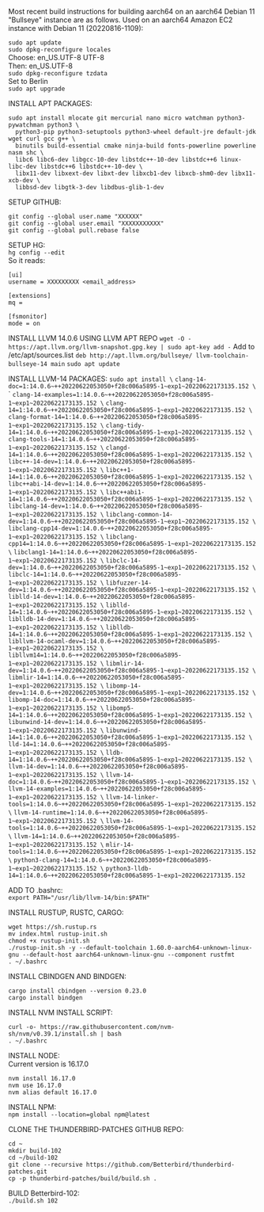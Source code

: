 Most recent build instructions for building aarch64 on an aarch64 Debian 11 "Bullseye" instance are as follows.
Used on an aarch64 Amazon EC2 instance with Debian 11 (20220816-1109):

`sudo apt update`<br>
`sudo dpkg-reconfigure locales`<br>
Choose: en_US.UTF-8 UTF-8<br>
Then: en_US.UTF-8<br>
`sudo dpkg-reconfigure tzdata`<br>
Set to Berlin<br>
`sudo apt upgrade`

INSTALL APT PACKAGES:
```
sudo apt install mlocate git mercurial nano micro watchman python3-pywatchman python3 \
  python3-pip python3-setuptools python3-wheel default-jre default-jdk wget curl gcc g++ \
  binutils build-essential cmake ninja-build fonts-powerline powerline nasm shc \
  libc6 libc6-dev libgcc-10-dev libstdc++-10-dev libstdc++6 linux-libc-dev libstdc++6 libstdc++-10-dev \
  libx11-dev libxext-dev libxt-dev libxcb1-dev libxcb-shm0-dev libx11-xcb-dev \
  libbsd-dev libgtk-3-dev libdbus-glib-1-dev
```

SETUP GITHUB:
```
git config --global user.name "XXXXXX"
git config --global user.email "XXXXXXXXXXX"
git config --global pull.rebase false
```

SETUP HG:<br>
`hg config --edit`<br>
So it reads:
```
[ui]
username = XXXXXXXXX <email_address>

[extensions]
mq =

[fsmonitor]
mode = on
```

INSTALL LLVM 14.0.6 USING LLVM APT REPO
`wget -O - https://apt.llvm.org/llvm-snapshot.gpg.key | sudo apt-key add -`
Add to /etc/apt/sources.list
`deb http://apt.llvm.org/bullseye/ llvm-toolchain-bullseye-14 main`
`sudo apt update`

INSTALL LLVM-14 PACKAGES:
`sudo apt install \`
`clang-14-doc=1:14.0.6~++20220622053050+f28c006a5895-1~exp1~20220622173135.152 \` \`
`clang-14-examples=1:14.0.6~++20220622053050+f28c006a5895-1~exp1~20220622173135.152 \`
`clang-14=1:14.0.6~++20220622053050+f28c006a5895-1~exp1~20220622173135.152 \`
`clang-format-14=1:14.0.6~++20220622053050+f28c006a5895-1~exp1~20220622173135.152 \`
`clang-tidy-14=1:14.0.6~++20220622053050+f28c006a5895-1~exp1~20220622173135.152 \`
`clang-tools-14=1:14.0.6~++20220622053050+f28c006a5895-1~exp1~20220622173135.152 \`
`clangd-14=1:14.0.6~++20220622053050+f28c006a5895-1~exp1~20220622173135.152 \`
`libc++-14-dev=1:14.0.6~++20220622053050+f28c006a5895-1~exp1~20220622173135.152 \`
`libc++1-14=1:14.0.6~++20220622053050+f28c006a5895-1~exp1~20220622173135.152 \`
`libc++abi-14-dev=1:14.0.6~++20220622053050+f28c006a5895-1~exp1~20220622173135.152 \`
`libc++abi1-14=1:14.0.6~++20220622053050+f28c006a5895-1~exp1~20220622173135.152 \`
`libclang-14-dev=1:14.0.6~++20220622053050+f28c006a5895-1~exp1~20220622173135.152 \`
`libclang-common-14-dev=1:14.0.6~++20220622053050+f28c006a5895-1~exp1~20220622173135.152 \`
`libclang-cpp14-dev=1:14.0.6~++20220622053050+f28c006a5895-1~exp1~20220622173135.152 \`
`libclang-cpp14=1:14.0.6~++20220622053050+f28c006a5895-1~exp1~20220622173135.152 \`
`libclang1-14=1:14.0.6~++20220622053050+f28c006a5895-1~exp1~20220622173135.152 \`
`libclc-14-dev=1:14.0.6~++20220622053050+f28c006a5895-1~exp1~20220622173135.152 \`
`libclc-14=1:14.0.6~++20220622053050+f28c006a5895-1~exp1~20220622173135.152 \`
`libfuzzer-14-dev=1:14.0.6~++20220622053050+f28c006a5895-1~exp1~20220622173135.152 \`
`liblld-14-dev=1:14.0.6~++20220622053050+f28c006a5895-1~exp1~20220622173135.152 \`
`liblld-14=1:14.0.6~++20220622053050+f28c006a5895-1~exp1~20220622173135.152 \`
`liblldb-14-dev=1:14.0.6~++20220622053050+f28c006a5895-1~exp1~20220622173135.152 \`
`liblldb-14=1:14.0.6~++20220622053050+f28c006a5895-1~exp1~20220622173135.152 \`
`libllvm-14-ocaml-dev=1:14.0.6~++20220622053050+f28c006a5895-1~exp1~20220622173135.152 \`
`libllvm14=1:14.0.6~++20220622053050+f28c006a5895-1~exp1~20220622173135.152 \`
`libmlir-14-dev=1:14.0.6~++20220622053050+f28c006a5895-1~exp1~20220622173135.152 \`
`libmlir-14=1:14.0.6~++20220622053050+f28c006a5895-1~exp1~20220622173135.152 \`
`libomp-14-dev=1:14.0.6~++20220622053050+f28c006a5895-1~exp1~20220622173135.152 \`
`libomp-14-doc=1:14.0.6~++20220622053050+f28c006a5895-1~exp1~20220622173135.152 \`
`libomp5-14=1:14.0.6~++20220622053050+f28c006a5895-1~exp1~20220622173135.152 \`
`libunwind-14-dev=1:14.0.6~++20220622053050+f28c006a5895-1~exp1~20220622173135.152 \`
`libunwind-14=1:14.0.6~++20220622053050+f28c006a5895-1~exp1~20220622173135.152 \`
`lld-14=1:14.0.6~++20220622053050+f28c006a5895-1~exp1~20220622173135.152 \`
`lldb-14=1:14.0.6~++20220622053050+f28c006a5895-1~exp1~20220622173135.152 \`
`llvm-14-dev=1:14.0.6~++20220622053050+f28c006a5895-1~exp1~20220622173135.152 \`
`llvm-14-doc=1:14.0.6~++20220622053050+f28c006a5895-1~exp1~20220622173135.152 \`
`llvm-14-examples=1:14.0.6~++20220622053050+f28c006a5895-1~exp1~20220622173135.152 \`
`llvm-14-linker-tools=1:14.0.6~++20220622053050+f28c006a5895-1~exp1~20220622173135.152 \`
`llvm-14-runtime=1:14.0.6~++20220622053050+f28c006a5895-1~exp1~20220622173135.152 \`
`llvm-14-tools=1:14.0.6~++20220622053050+f28c006a5895-1~exp1~20220622173135.152 \`
`llvm-14=1:14.0.6~++20220622053050+f28c006a5895-1~exp1~20220622173135.152 \`
`mlir-14-tools=1:14.0.6~++20220622053050+f28c006a5895-1~exp1~20220622173135.152 \`
`python3-clang-14=1:14.0.6~++20220622053050+f28c006a5895-1~exp1~20220622173135.152 \`
`python3-lldb-14=1:14.0.6~++20220622053050+f28c006a5895-1~exp1~20220622173135.152 `

ADD TO .bashrc:<br>
`export PATH="/usr/lib/llvm-14/bin:$PATH"`

INSTALL RUSTUP, RUSTC, CARGO:
```
wget https://sh.rustup.rs
mv index.html rustup-init.sh
chmod +x rustup-init.sh
./rustup-init.sh -y --default-toolchain 1.60.0-aarch64-unknown-linux-gnu --default-host aarch64-unknown-linux-gnu --component rustfmt
. ~/.bashrc

```
INSTALL CBINDGEN AND BINDGEN:
```
cargo install cbindgen --version 0.23.0
cargo install bindgen
```

INSTALL NVM INSTALL SCRIPT:
```
curl -o- https://raw.githubusercontent.com/nvm-sh/nvm/v0.39.1/install.sh | bash
. ~/.bashrc

```
INSTALL NODE:<br>
Current version is 16.17.0
```
nvm install 16.17.0
nvm use 16.17.0
nvm alias default 16.17.0
```

INSTALL NPM:<br>
`npm install --location=global npm@latest`

CLONE THE THUNDERBIRD-PATCHES GITHUB REPO:
```
cd ~
mkdir build-102
cd ~/build-102
git clone --recursive https://github.com/Betterbird/thunderbird-patches.git
cp -p thunderbird-patches/build/build.sh .
```
BUILD Betterbird-102:<br>
`./build.sh 102`
